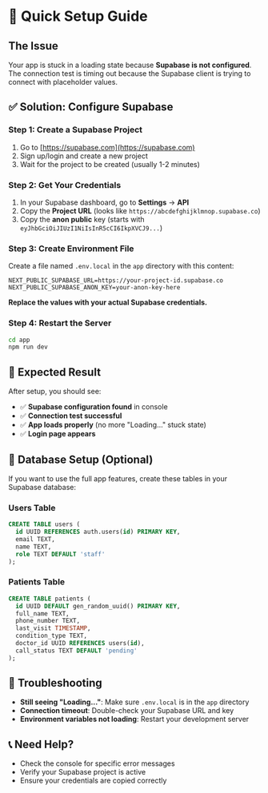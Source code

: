 # 🚀 Quick Setup Guide

## The Issue
Your app is stuck in a loading state because **Supabase is not configured**. The connection test is timing out because the Supabase client is trying to connect with placeholder values.

## ✅ Solution: Configure Supabase

### Step 1: Create a Supabase Project
1. Go to [https://supabase.com](https://supabase.com)
2. Sign up/login and create a new project
3. Wait for the project to be created (usually 1-2 minutes)

### Step 2: Get Your Credentials
1. In your Supabase dashboard, go to **Settings** → **API**
2. Copy the **Project URL** (looks like `https://abcdefghijklmnop.supabase.co`)
3. Copy the **anon public** key (starts with `eyJhbGciOiJIUzI1NiIsInR5cCI6IkpXVCJ9...`)

### Step 3: Create Environment File
Create a file named `.env.local` in the `app` directory with this content:

```env
NEXT_PUBLIC_SUPABASE_URL=https://your-project-id.supabase.co
NEXT_PUBLIC_SUPABASE_ANON_KEY=your-anon-key-here
```

**Replace the values with your actual Supabase credentials.**

### Step 4: Restart the Server
```bash
cd app
npm run dev
```

## 🎯 Expected Result
After setup, you should see:
- ✅ **Supabase configuration found** in console
- ✅ **Connection test successful** 
- ✅ **App loads properly** (no more "Loading..." stuck state)
- ✅ **Login page appears**

## 🔧 Database Setup (Optional)
If you want to use the full app features, create these tables in your Supabase database:

### Users Table
```sql
CREATE TABLE users (
  id UUID REFERENCES auth.users(id) PRIMARY KEY,
  email TEXT,
  name TEXT,
  role TEXT DEFAULT 'staff'
);
```

### Patients Table
```sql
CREATE TABLE patients (
  id UUID DEFAULT gen_random_uuid() PRIMARY KEY,
  full_name TEXT,
  phone_number TEXT,
  last_visit TIMESTAMP,
  condition_type TEXT,
  doctor_id UUID REFERENCES users(id),
  call_status TEXT DEFAULT 'pending'
);
```

## 🚨 Troubleshooting
- **Still seeing "Loading..."**: Make sure `.env.local` is in the `app` directory
- **Connection timeout**: Double-check your Supabase URL and key
- **Environment variables not loading**: Restart your development server

## 📞 Need Help?
- Check the console for specific error messages
- Verify your Supabase project is active
- Ensure your credentials are copied correctly 